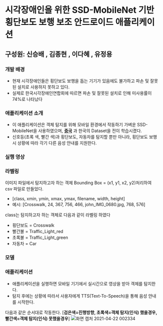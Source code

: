 # 시각장애인을 위한 SSD-MobileNet 기반 횡단보도 보행 보조 안드로이드 애플리케이션
## 구성원: 신승배 , 김종현 , 이다혜 , 유정용


### 개발 배경
*  현재 시각장애인들은 횡단보도 보행을 돕는 기기가 있음에도 불가하고 파손 및 잘못된 설치로 사용하지 못하고 있다. 
*  실제로 한국시각장애인연합회에 따르면 파손 및 잘못된 설치로 인해 미사용률이 74%로 나타났다

 
### 애플리케이션 소개
* 이 애플리케이션은 객체 탐지를 위해 모바일 환경에서 작동하기 가벼운 SSD-MobileNet을 사용하였으며, **[중국](https://dl.orangedox.com/9ZvH36)** 과 한국의 Dataset을 전이 학습시켰다.
* 신호등(초록 색, 빨간 색)과 횡단보도, 자동차를 탐지할 뿐만 아니라, 횡단보도 보행 시 상황에 따라 각기 다른 음성 안내를 지원한다.


### 실행 영상





### 라벨링
이미지 파일에서 탐지하고자 하는 객체 Bounding Box = (x1, y1, x2, y2)처리하여 csv 파일로 만들었다.

- [class,	xmin,	ymin,	xmax,	ymax,	filename,	width,	height]
- 예시: [Crosswalk,	24,	367,	756,	466,	john_IMG_0680.jpg,	768,	576]

class는 탐지하고자 하는 객체로 다음과 같이 라벨링 하였다
  * 횡단보도 = Crosswalk
  *  빨간불 = Traffic_Light_red
  *  초록불 = Traffic_Light_green
  *  자동차 = Car


### 모델


### 애플리케이션
* 애플리케이션을 실행하면 모바일 기기에서 실시간으로 영상을 받아 객체를 탐지한다.
* 탐지 후에는 상황에 따라서 사용자에게 TTS(Text-To-Speech)을 통해 음성 안내를 시작한다.

다음과 같은 순서대로 작동한다.  [**검은색=진행방향, 초록색=객체 탐지(인식) 했을경우, 빨간색=객체 탐지(인식) 못했을경우**]
![화면 캡처 2021-04-22 002334](https://user-images.githubusercontent.com/68493312/115579319-02ab2f00-a301-11eb-8e59-8814ce4d2b05.png)


